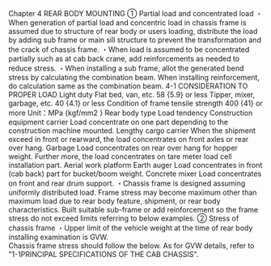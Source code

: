 Chapter 4
REAR BODY MOUNTING 
① Partial load and concentrated load
・When generation of partial load and concentric load in chassis frame is assumed due to
structure of rear body or users loading, distribute the load by adding sub frame or main sill
structure to prevent the transformation and the crack of chassis frame.
・When load is assumed to be concentrated partially such as at cab back crane, add
reinforcements as needed to reduce stress.
・When installing a sub frame, allot the generated bend stress by calculating the combination
beam. When installing reinforcement, do calculation same as the combination beam.
4-1 CONSIDERATION TO PROPER LOAD
Light duty
Flat bed, van, etc. 58 {5.9} or less
Tipper, mixer, garbage, etc. 40 {4.1} or less
Condition of frame tensile 
strength 400 {41} or more
Unit：MPa {kgf/mm2 }
Rear body type Load tendency
Construction equipment carrier Load concentrate on one part depending to the construction machine 
mounted.
Lengthy cargo carrier When the shipment exceed in front or rearward, the load concentrates 
on front axles or rear over hang.
Garbage Load concentrates on rear over hang for hopper weight. Further more, 
the load concentrates on tare meter load cell installation part.
Aerial work platform
Earth auger Load concentrates in front (cab back) part for bucket/boom weight.
Concrete mixer Load concentrates on front and rear drum support.
・Chassis frame is designed assuming uniformly distributed load. Frame stress may become
maximum other than maximum load due to rear body feature, shipment, or rear body
characteristics. Built suitable sub-frame or add reinforcement so the frame stress do not
exceed limits referring to below examples.
② Stress of chassis frame
・Upper limit of the vehicle weight at the time of rear body installing examination is GVW.  
Chassis  frame stress should follow the below. As for GVW details, refer to "1-1PRINCIPAL 
SPECIFICATIONS OF THE CAB CHASSIS".